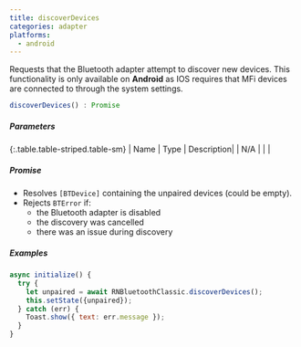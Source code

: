 ```yaml
---
title: discoverDevices
categories: adapter
platforms:
  - android
---
```


Requests that the Bluetooth adapter attempt to discover new devices.  This functionality is only available on **Android** as IOS requires that MFi devices are connected to through the system settings.

``` javascript
discoverDevices() : Promise
```

##### Parameters

{:.table.table-striped.table-sm}
| Name | Type | Description|
| N/A |  |  |

##### Promise

- Resolves `[BTDevice]` containing the unpaired devices (could be empty).
- Rejects `BTError` if:
  - the Bluetooth adapter is disabled
  - the discovery was cancelled
  - there was an issue during discovery

##### Examples

``` javascript
async initialize() {
  try {
    let unpaired = await RNBluetoothClassic.discoverDevices();
    this.setState({unpaired});
  } catch (err) {
    Toast.show({ text: err.message });
  }
}
```


